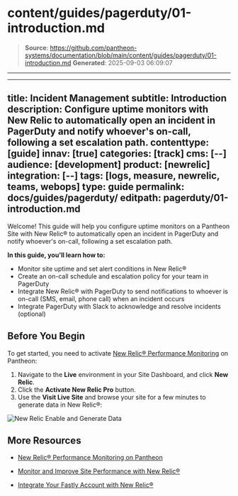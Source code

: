 # content/guides/pagerduty/01-introduction.md

> **Source**: https://github.com/pantheon-systems/documentation/blob/main/content/guides/pagerduty/01-introduction.md
> **Generated**: 2025-09-03 06:09:07

---

---
title: Incident Management
subtitle: Introduction
description: Configure uptime monitors with New Relic to automatically open an incident in PagerDuty and notify whoever's on-call, following a set escalation path.
contenttype: [guide]
innav: [true]
categories: [track]
cms: [--]
audience: [development]
product: [newrelic]
integration: [--]
tags: [logs, measure, newrelic, teams, webops]
type: guide
permalink: docs/guides/pagerduty/
editpath: pagerduty/01-introduction.md
---
Welcome! This guide will help you configure uptime monitors on a Pantheon Site with New Relic&reg; to automatically open an incident in PagerDuty and notify whoever's on-call, following a set escalation path.

**In this guide, you’ll learn how to:**

* Monitor site uptime and set alert conditions in New Relic&reg;
* Create an on-call schedule and escalation policy for your team in PagerDuty
* Integrate New Relic&reg; with PagerDuty to send notifications to whoever is on-call (SMS, email, phone call) when an incident occurs
* Integrate PagerDuty with Slack to acknowledge and resolve incidents (optional)

## Before You Begin
To get started, you need to activate [New Relic&reg; Performance Monitoring](/guides/new-relic) on Pantheon:

1. Navigate to the **<Icon icon="wrench" /> Live** environment in your Site Dashboard, and click **<Icon icon="eye" /> New Relic**.
2. Click the **Activate New Relic Pro** button.
3. Use the **<Icon icon="externalLink" /> Visit Live Site** and browse your site for a few minutes to generate data in New Relic&reg;:

  ![New Relic Enable and Generate Data](../../../images/pagerduty/new-relic-generate-data.png)

## More Resources

- [New Relic&reg; Performance Monitoring on Pantheon](/guides/new-relic)

- [Monitor and Improve Site Performance with New Relic&reg;](/guides/new-relic/monitor-new-relic)

- [Integrate Your Fastly Account with New Relic&reg;](/guides/fastly-pantheon/fastly-new-relic)

